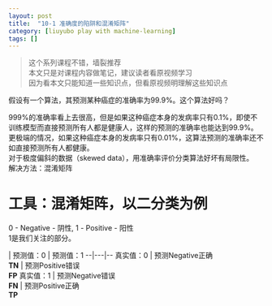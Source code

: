 ```yaml
---
layout: post
title:  "10-1 准确度的陷阱和混淆矩阵"
category: [liuyubo play with machine-learning]
tags: []
---
```


> 这个系列课程不错，墙裂推荐  
> 本文只是对课程内容做笔记，建议读者看原视频学习  
> 因为看本文只能知道一些知识点，但看原视频明理解这些知识点  

假设有一个算法，其预测某种癌症的准确率为99.9%。这个算法好吗？

999%的准确率看上去很高，但是如果这种癌症本身的发病率只有0.1%，即使不训练模型而直接预测所有人都是健康人，这样的预测的准确率也能达到99.9%。  
更极端的情况，如果这种癌症本身的发病率只有0.01%，这算法预测的准确率还不如直接预测所有人都健康。  
对于极度偏斜的数据（skewed data），用准确率评价分类算法好坏有局限性。  
解决方法：混淆矩阵  

<!-- more -->

# 工具：混淆矩阵，以二分类为例

0 - Negative - 阴性, 1 - Positive - 阳性   
1是我们关注的部分。  

  | 预测值：0  | 预测值：1
--|---|--
真实值：0  | 预测Negative正确<br>**TN**  | 预测Positive错误<br>**FP**
真实值：1  | 预测Negative错误<br>**FN**  | 预测Positive正确<br>**TP**
